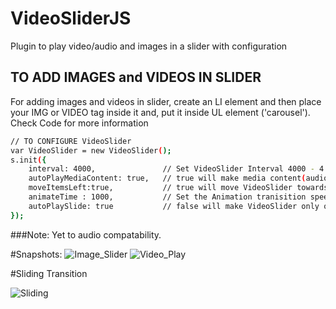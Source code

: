 
# VideoSliderJS
Plugin to play video/audio and images in a slider with configuration 

## TO ADD IMAGES and VIDEOS IN SLIDER
For adding images and videos in slider, create an LI element and then place your IMG or VIDEO tag inside it and, put it inside UL element ('carousel'). Check Code for more information

```sh
// TO CONFIGURE VideoSlider
var VideoSlider = new VideoSlider();
s.init({
    interval: 4000,               // Set VideoSlider Interval 4000 - 4 sec.
    autoPlayMediaContent: true,   // true will make media content(audio/video) runs automatically on coming in front, FALSE will not play video.
    moveItemsLeft:true,           // true will move VideoSlider towards left, FALSE will move VideoSlider towards right.
    animateTime : 1000,           // Set the Animation tranisition speed (set in css as well)
    autoPlaySlide: true           // false will make VideoSlider only on button click
});
```
###Note:
Yet to audio compatability.

#Snapshots:
<img src="https://image.ibb.co/eB0AFF/Image_Slider.png" alt="Image_Slider" border="0">
<img src="https://image.ibb.co/f0Tmpa/Video_Play.png" alt="Video_Play" border="0">

#Sliding Transition

<img src="https://image.ibb.co/n3J82v/Sliding.png" alt="Sliding" border="0">
